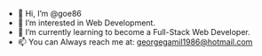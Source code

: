 - 👋 Hi, I’m @goe86
- 👀 I’m interested in Web Development.
- 🌱 I’m currently learning to become a Full-Stack Web Developer.
- 📫 You can Always reach me at: georgegamil1986@hotmail.com 


<!---
goe86/goe86 is a ✨ special ✨ repository because its `README.md` (this file) appears on your GitHub profile.
You can click the Preview link to take a look at your changes.
--->
